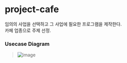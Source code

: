 # project-cafe
임의의 사업을 선택하고 그 사업에 필요한 프로그램을 제작한다.<br>
카페 업종으로 주제 선정.


### Usecase Diagram
> ![image](https://user-images.githubusercontent.com/80576569/125247310-c39fdf00-e32d-11eb-9876-cd185c636f53.png)

